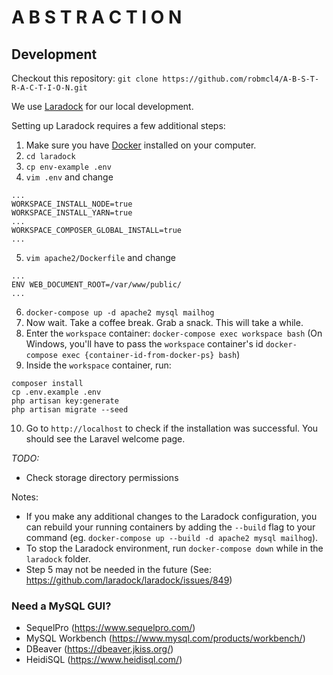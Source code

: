 # A B S T R A C T I O N

## Development

Checkout this repository: `git clone https://github.com/robmcl4/A-B-S-T-R-A-C-T-I-O-N.git`

We use [Laradock](http://laradock.io/) for our local development.

Setting up Laradock requires a few additional steps:

1. Make sure you have [Docker](https://www.docker.com/) installed on your computer.
2. `cd laradock`
3. `cp env-example .env`
4. `vim .env` and change
```
...
WORKSPACE_INSTALL_NODE=true
WORKSPACE_INSTALL_YARN=true
...
WORKSPACE_COMPOSER_GLOBAL_INSTALL=true
...
```
5. `vim apache2/Dockerfile` and change
```
...
ENV WEB_DOCUMENT_ROOT=/var/www/public/
...
```  
6. `docker-compose up -d apache2 mysql mailhog`
7. Now wait. Take a coffee break. Grab a snack. This will take a while.
8. Enter the `workspace` container: `docker-compose exec workspace bash` (On Windows, you'll have to pass the `workspace` container's id `docker-compose exec {container-id-from-docker-ps} bash`)
9. Inside the `workspace` container, run:
```
composer install
cp .env.example .env
php artisan key:generate
php artisan migrate --seed
```
10. Go to `http://localhost` to check if the installation was successful. You should see the Laravel welcome page.

*TODO:*
- Check storage directory permissions

Notes:
- If you make any additional changes to the Laradock configuration, you can rebuild your running containers by adding the `--build` flag to your command (eg. `docker-compose up --build -d apache2 mysql mailhog`).
- To stop the Laradock environment, run `docker-compose down` while in the `laradock` folder.
- Step 5 may not be needed in the future (See: https://github.com/laradock/laradock/issues/849)

### Need a MySQL GUI?

- SequelPro (https://www.sequelpro.com/)
- MySQL Workbench (https://www.mysql.com/products/workbench/)
- DBeaver (https://dbeaver.jkiss.org/)
- HeidiSQL (https://www.heidisql.com/)
